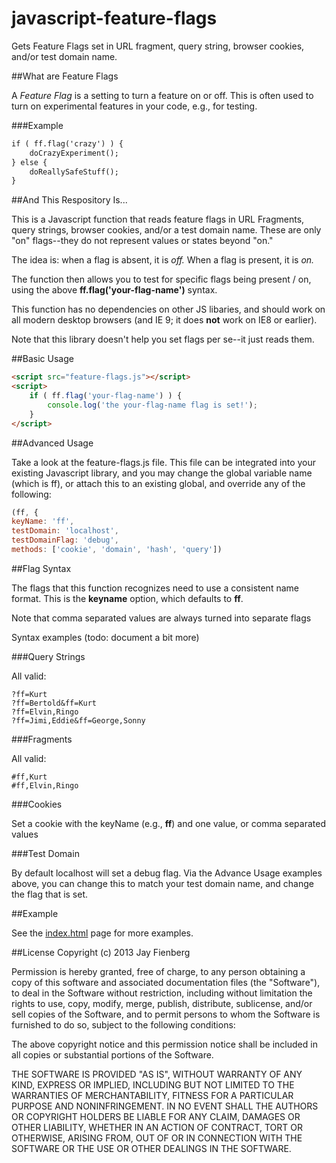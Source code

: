 javascript-feature-flags
========================

Gets Feature Flags set in URL fragment, query string, browser cookies, and/or test domain name.

##What are Feature Flags

A *Feature Flag* is a setting to turn a feature on or off. This is often used to turn on experimental features in your code, e.g., for testing.

###Example

```html
if ( ff.flag('crazy') ) {
    doCrazyExperiment();
} else {
    doReallySafeStuff();
}
```

##And This Respository Is...

This is a Javascript function that reads feature flags in URL Fragments, query strings, browser cookies, and/or a test domain name. These are only "on" flags--they do not represent values or states beyond "on."

The idea is: when a flag is absent, it is *off.* When a flag is present, it is *on.*

The function then allows you to test for specific flags being present / on, using the above **ff.flag('your-flag-name')** syntax.

This function has no dependencies on other JS libaries, and should work on all modern desktop browsers (and IE 9; it does **not** work on IE8 or earlier).

Note that this library doesn't help you set flags per se--it just reads them.


##Basic Usage

```html
<script src="feature-flags.js"></script>
<script>
    if ( ff.flag('your-flag-name') ) {
        console.log('the your-flag-name flag is set!');
    }
</script>
```

##Advanced Usage

Take a look at the feature-flags.js file. This file can be integrated into your existing Javascript library, and you may change the global variable name (which is ff), or attach this to an existing global, and override any of the following:

```javascript
(ff, {
keyName: 'ff',
testDomain: 'localhost',
testDomainFlag: 'debug',
methods: ['cookie', 'domain', 'hash', 'query'])
```

##Flag Syntax

The flags that this function recognizes need to use a consistent name format. This is the **keyname** option, which defaults to **ff**.

Note that comma separated values are always turned into separate flags

Syntax examples (todo: document a bit more)

###Query Strings

All valid:

````
?ff=Kurt
?ff=Bertold&ff=Kurt
?ff=Elvin,Ringo
?ff=Jimi,Eddie&ff=George,Sonny
````

###Fragments

All valid:

````
#ff,Kurt
#ff,Elvin,Ringo
````

###Cookies

Set a cookie with the keyName (e.g., **ff**) and one value, or comma separated values


###Test Domain

By default localhost will set a debug flag. Via the Advance Usage examples above, you can change this to match your test domain name, and change the flag that is set.

##Example

See the [index.html](http://jayf.github.io/javascript-feature-flags/index.html) page for more examples.


##License
Copyright (c) 2013 Jay Fienberg

Permission is hereby granted, free of charge, to any person obtaining a copy of this software and associated documentation files (the "Software"), to deal in the Software without restriction, including without limitation the rights to use, copy, modify, merge, publish, distribute, sublicense, and/or sell copies of the Software, and to permit persons to whom the Software is furnished to do so, subject to the following conditions:

The above copyright notice and this permission notice shall be included in all copies or substantial portions of the Software.

THE SOFTWARE IS PROVIDED "AS IS", WITHOUT WARRANTY OF ANY KIND, EXPRESS OR IMPLIED, INCLUDING BUT NOT LIMITED TO THE WARRANTIES OF MERCHANTABILITY, FITNESS FOR A PARTICULAR PURPOSE AND NONINFRINGEMENT. IN NO EVENT SHALL THE AUTHORS OR COPYRIGHT HOLDERS BE LIABLE FOR ANY CLAIM, DAMAGES OR OTHER LIABILITY, WHETHER IN AN ACTION OF CONTRACT, TORT OR OTHERWISE, ARISING FROM, OUT OF OR IN CONNECTION WITH THE SOFTWARE OR THE USE OR OTHER DEALINGS IN THE SOFTWARE.
